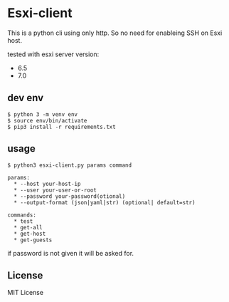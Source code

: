 # Esxi-client

This is a python cli using only http. So no need for enableing SSH on Esxi host.

tested with esxi server version:

  * 6.5
  * 7.0

## dev env

```
$ python 3 -m venv env
$ source env/bin/activate
$ pip3 install -r requirements.txt
```

## usage

```
$ python3 esxi-client.py params command

params:
  * --host your-host-ip 
  * --user your-user-or-root 
  * --password your-password(otional)
  * --output-format (json|yaml|str) (optional| default=str)

commands:
  * test
  * get-all
  * get-host
  * get-guests
```
if password is not given it will be asked for.

## License

MIT License